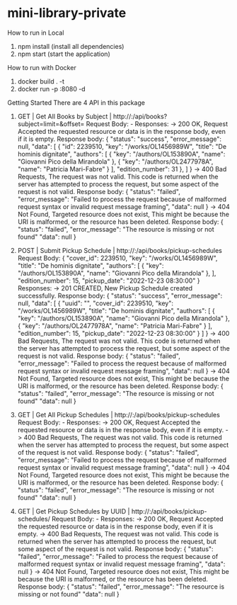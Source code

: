 # mini-library-private

How to run in Local
1. npm install (install all dependencies)
2. npm start (start the application)

How to run with Docker
1. docker build . -t <app-name>
2. docker run -p <port>:8080 -d <app-name>

Getting Started
There are 4 API in this package
1. GET | Get All Books by Subject | http://<url>:<port>/api/books?subject=<subject>limit=<limit>&offset=<offset>
  Request Body: -
  Responses:
  -> 200 OK, Request Accepted the requested resource or data is in the response body, even if it is empty.
    Response body:
    {
      "status": "success",
      "error_message": null, 
      "data": [
        {
          "id": 2239510,
          "key": "/works/OL1456989W",
          "title": "De hominis dignitate",
          "authors": [
            {
              "key": "/authors/OL153890A",
              "name": "Giovanni Pico della Mirandola"
            },
            {
              "key": "/authors/OL2477978A",
              "name": "Patricia Mari-Fabre"
            }
          ],
          "edition_number": 31
        },
      ]
    }
  -> 400 Bad Requests, The request was not valid. This code is returned when the server has attempted to process the request, but some aspect of the request is not valid.
    Response body:
    {
      "status": "failed",
      "error_message": "Failed to process the request because of malformed request syntax or invalid request message framing",
      "data": null
    }
  -> 404 Not Found, Targeted resource does not exist, This might be because the URI is malformed, or the resource has been deleted.
    Response body:
    {
      "status": "failed",
      "error_message": "The resource is missing or not found"
      "data": null
    }

2. POST | Submit Pickup Schedule | http://<url>:<port>/api/books/pickup-schedules
  Request Body:
    {
      "cover_id": 2239510,
      "key": "/works/OL1456989W",
      "title": "De hominis dignitate",
      "authors": [
        {
          "key": "/authors/OL153890A",
          "name": "Giovanni Pico della Mirandola"
        },
      ],
      "edition_number": 15,
      "pickup_date": "2022-12-23 08:30:00"
    }
  Responses:
  -> 201 CREATED, New Pickup Schedule created successfully.
    Response body:
    {
      "status": "success",
      "error_message": null, 
      "data": [
        {
          "uuid": "",
          "cover_id": 2239510,
          "key": "/works/OL1456989W",
          "title": "De hominis dignitate",
          "authors": [
            {
              "key": "/authors/OL153890A",
              "name": "Giovanni Pico della Mirandola"
            },
            {
              "key": "/authors/OL2477978A",
              "name": "Patricia Mari-Fabre"
            }
          ],
          "edition_number": 15,
          "pickup_date": "2022-12-23 08:30:00"
        }
      ]
    }
  -> 400 Bad Requests, The request was not valid. This code is returned when the server has attempted to process the request, but some aspect of the request is not valid.
    Response body:
    {
      "status": "failed",
      "error_message": "Failed to process the request because of malformed request syntax or invalid request message framing",
      "data": null
    }
  -> 404 Not Found, Targeted resource does not exist, This might be because the URI is malformed, or the resource has been deleted.
    Response body:
    {
      "status": "failed",
      "error_message": "The resource is missing or not found"
      "data": null
    }

3. GET | Get All Pickup Schedules | http://<url>:<port>/api/books/pickup-schedules
  Request Body: -
  Responses:
  -> 200 OK, Request Accepted the requested resource or data is in the response body, even if it is empty.
  -> 400 Bad Requests, The request was not valid. This code is returned when the server has attempted to process the request, but some aspect of the request is not valid.
    Response body:
    {
      "status": "failed",
      "error_message": "Failed to process the request because of malformed request syntax or invalid request message framing",
      "data": null
    }
  -> 404 Not Found, Targeted resource does not exist, This might be because the URI is malformed, or the resource has been deleted.
    Response body:
    {
      "status": "failed",
      "error_message": "The resource is missing or not found"
      "data": null
    }

4. GET | Get Pickup Schedules by UUID | http://<url>:<port>/api/books/pickup-schedules/<uuid>
  Request Body: -
  Responses:
  -> 200 OK, Request Accepted the requested resource or data is in the response body, even if it is empty.
  -> 400 Bad Requests, The request was not valid. This code is returned when the server has attempted to process the request, but some aspect of the request is not valid.
    Response body:
    {
      "status": "failed",
      "error_message": "Failed to process the request because of malformed request syntax or invalid request message framing",
      "data": null
    }
  -> 404 Not Found, Targeted resource does not exist, This might be because the URI is malformed, or the resource has been deleted.
    Response body:
    {
      "status": "failed",
      "error_message": "The resource is missing or not found"
      "data": null
    }